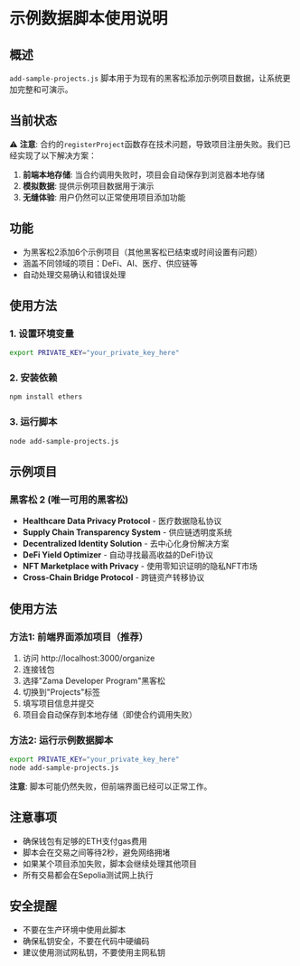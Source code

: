 # 示例数据脚本使用说明

## 概述

`add-sample-projects.js` 脚本用于为现有的黑客松添加示例项目数据，让系统更加完整和可演示。

## 当前状态

⚠️ **注意**: 合约的`registerProject`函数存在技术问题，导致项目注册失败。我们已经实现了以下解决方案：

1. **前端本地存储**: 当合约调用失败时，项目会自动保存到浏览器本地存储
2. **模拟数据**: 提供示例项目数据用于演示
3. **无缝体验**: 用户仍然可以正常使用项目添加功能

## 功能

- 为黑客松2添加6个示例项目（其他黑客松已结束或时间设置有问题）
- 涵盖不同领域的项目：DeFi、AI、医疗、供应链等
- 自动处理交易确认和错误处理

## 使用方法

### 1. 设置环境变量

```bash
export PRIVATE_KEY="your_private_key_here"
```

### 2. 安装依赖

```bash
npm install ethers
```

### 3. 运行脚本

```bash
node add-sample-projects.js
```

## 示例项目

### 黑客松 2 (唯一可用的黑客松)
- **Healthcare Data Privacy Protocol** - 医疗数据隐私协议
- **Supply Chain Transparency System** - 供应链透明度系统
- **Decentralized Identity Solution** - 去中心化身份解决方案
- **DeFi Yield Optimizer** - 自动寻找最高收益的DeFi协议
- **NFT Marketplace with Privacy** - 使用零知识证明的隐私NFT市场
- **Cross-Chain Bridge Protocol** - 跨链资产转移协议

## 使用方法

### 方法1: 前端界面添加项目（推荐）

1. 访问 http://localhost:3000/organize
2. 连接钱包
3. 选择"Zama Developer Program"黑客松
4. 切换到"Projects"标签
5. 填写项目信息并提交
6. 项目会自动保存到本地存储（即使合约调用失败）

### 方法2: 运行示例数据脚本

```bash
export PRIVATE_KEY="your_private_key_here"
node add-sample-projects.js
```

**注意**: 脚本可能仍然失败，但前端界面已经可以正常工作。

## 注意事项

- 确保钱包有足够的ETH支付gas费用
- 脚本会在交易之间等待2秒，避免网络拥堵
- 如果某个项目添加失败，脚本会继续处理其他项目
- 所有交易都会在Sepolia测试网上执行

## 安全提醒

- 不要在生产环境中使用此脚本
- 确保私钥安全，不要在代码中硬编码
- 建议使用测试网私钥，不要使用主网私钥
